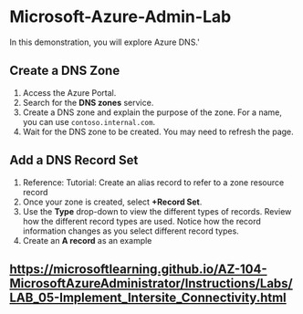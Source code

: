 # Microsoft-Azure-Admin-Lab
In this demonstration, you will explore Azure DNS.'

## Create a DNS Zone

1. Access the Azure Portal.
2. Search for the **DNS zones** service.
3. Create a DNS zone and explain the purpose of the zone. For a name, you can use `contoso.internal.com`.
4. Wait for the DNS zone to be created. You may need to refresh the page.


## Add a DNS Record Set

1. Reference: Tutorial: Create an alias record to refer to a zone resource record
2. Once your zone is created, select **+Record Set**.
3. Use the **Type** drop-down to view the different types of records. Review how the different record types are used. Notice how the record information changes as you select different record types.
4. Create an **A record** as an example
## https://microsoftlearning.github.io/AZ-104-MicrosoftAzureAdministrator/Instructions/Labs/LAB_05-Implement_Intersite_Connectivity.html
